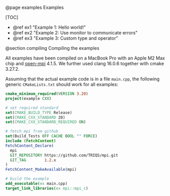 @page examples Examples

[TOC]

- @ref ex1 "Example 1: Hello world!"
- @ref ex2 "Example 2: Use monitor to communicate errors"
- @ref ex3 "Example 3: Custom type and operator"

@section compiling Compiling the examples

All examples have been compiled on a MacBook Pro with an Apple M2 Max chip and [open-mpi](https://www.open-mpi.org/) 4.1.5.
We further used clang 16.0.6 together with cmake 3.27.2.

Assuming that the actual example code is in a file `main.cpp`, the following generic `CMakeLists.txt` should work for all examples:

```cmake
cmake_minimum_required(VERSION 3.20)
project(example CXX)

# set required standard
set(CMAKE_BUILD_TYPE Release)
set(CMAKE_CXX_STANDARD 20)
set(CMAKE_CXX_STANDARD_REQUIRED ON)

# fetch mpi from github
set(Build_Tests OFF CACHE BOOL "" FORCE)
include (FetchContent)
FetchContent_Declare(
  mpi
  GIT_REPOSITORY https://github.com/TRIQS/mpi.git
  GIT_TAG        1.2.x
)
FetchContent_MakeAvailable(mpi)

# build the example
add_executable(ex main.cpp)
target_link_libraries(ex mpi::mpi_c)
```
